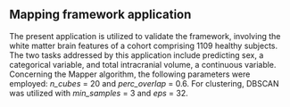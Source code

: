 ## **Mapping framework application**
The present application is utilized to validate the framework, involving the white matter brain features of a cohort comprising 1109 healthy subjects. The two tasks addressed by this application include predicting sex, a categorical variable, and total intracranial volume, a continuous variable. Concerning the Mapper algorithm, the following parameters were employed: _n_cubes_ = 20 and _perc_overlap_ = 0.6. For clustering, DBSCAN was utilized with _min_samples_ = 3 and _eps_ = 32.

